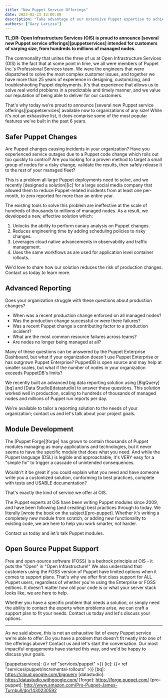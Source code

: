 ```yaml
---
title: "New Puppet Service Offerings"
date: 2023-02-23 12:00:00
description: "Take advantage of our extensive Puppet expertise to achieve your goals."
authors: ["Gary Larizza"]
---
```


**TL;DR: Open Infrastructure Services (OIS) is proud to announce
[several new Puppet service offerings][puppetservices] intended for customers of
varying size, from hundreds to millions of managed nodes.**

The commonality that unites the three of us at Open Infrastructure Services
(OIS) is the fact that at some point in time, we all were members of Puppet
Inc.'s Professional Services team. We were the engineers that were dispatched to
solve the most complex customer issues, and together we have more than 25 years
of experience in designing, customizing, and troubleshooting Puppet deployments.
It's that experience that allows us to solve real world problems in a
predictable and timely manner, and we value our reputation of being able to
deliver for our customers.

That's why today we're proud to announce [several new Puppet service
offerings][puppetservices] available now to organizations of any size! While
it's not an exhaustive list, it does comprise some of the most popular features
we've built in the past 6 years.

## Safer Puppet Changes

Are Puppet changes causing incidents in your organization? Have you experienced
service outages due to a Puppet code change which rolls out too quickly to
control? Are you looking for a proven method to target a small group of
nodes for a risky change, validate the results, then safely release it to the
rest of your managed fleet?

This is a problem all large Puppet deployments need to solve, and we recently
[designed a solution][ic] for a large social media company that allowed them to
reduce Puppet-related incidents from at least one per-month, to zero reported
for more than an entire year.

The existing tools to solve this problem are ineffective at the scale of
hundreds of thousands to millions of managed nodes. As a result, we developed a
new, effective solution which:

1.  Unlocks the ability to perform canary analysis on Puppet changes.
2.  Reduces engineering time by adding scheduling policies to risky changes.
3.  Leverages cloud native advancements in observability and traffic management.
4.  Uses the same workflows as are used for application level container rollouts.

We'd love to share how our solution reduces the risk of production changes.
Contact us today to learn more.

## Advanced Reporting

Does your organization struggle with these questions about production changes?

- When was a recent production change enforced on all managed nodes?
- Was the production change successful or were there failures?
- Was a recent Puppet change a contributing factor to a production incident?
- What are the most common resource failures across teams?
- Are nodes no longer being managed at all?

Many of these questions can be answered by the Puppet Enterprise Dashboard, but
what if your organization doesn't use Puppet Enterprise or has outgrown Puppet
Enterprise? PuppetDB is open source and may help at smaller scales, but what if
the number of nodes in your organization exceeds PuppetDB's limits?

We recently built an advanced big data reporting solution using [BigQuery][bq]
and [Data Studio][datastudio] to answer these questions. This solution worked
well in production, scaling to hundreds of thousands of managed nodes and
millions of Puppet run reports per day.

We're available to tailor a reporting solution to the needs of your
organization; contact us and let's talk about your project goals.

## Module Development

The [Puppet Forge][forge] has grown to contain thousands of Puppet modules
managing as many applications and technologies, but it never seems to have the
specific module that does what you need. And while the Puppet language (DSL) is
legible and approachable, it's VERY easy for a "simple fix" to trigger a cascade
of unintended consequences.

Wouldn't it be great if you could explain what you need and have someone write
you a customized solution, conforming to best practices, complete with tests and
USABLE documentation?

That's exactly the kind of service we offer at OIS.

The Puppet experts at OIS have been writing Puppet modules since 2009, and have
been following (and creating) best practices through to today. We literally
[wrote the book on the subject][pro-puppet]. Whether it's writing a completely
new module from scratch, or adding new functionality to existing code, we are
here to help you work smarter, not harder.

Contact us today and let's talk Puppet modules.

## Open Source Puppet Support

Free and open-source software (FOSS) is a bedrock principle at OIS - it puts the
"Open" in "Open Infrastructure!" We also understand that customers using the
FOSS version of Puppet have limited options when it comes to support plans. That's
why we offer first class support for ALL Puppet users, regardless of whether you're
using the Enterprise or FOSS editions. It doesn't matter how old your code is or
what your server stack looks like, we are here to help.

Whether you have a specific problem that needs a solution, or simply need the
ability to contact the experts when problems arise, we can craft a support plan
to fit your needs. Contact us today and let's discuss your options.

---

As we said above, this is not an exhaustive list of every Puppet service we're
able to offer. Do you have a problem that doesn't fit neatly into one of the
offerings above? Contact us and let's start the conversation. Our most impactful
engagements have started this way, and we'd be happy to discuss your goals.

[puppetservices]: {{< ref "services/puppet" >}}
[ic]: {{< ref "services/puppet/incremental-rollouts" >}}
[bq]: https://cloud.google.com/bigquery
[datastudio]: https://datastudio.withgoogle.com/
[forge]: https://forge.puppet.com/
[pro-puppet]: http://www.amazon.com/Pro-Puppet-James-Turnbull/dp/1430230592
